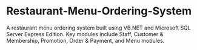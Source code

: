 # Restaurant-Menu-Ordering-System
A restaurant menu ordering system built using VB.NET and Microsoft SQL Server Express Edition. Key modules include Staff, Customer &amp; Membership, Promotion, Order &amp; Payment, and Menu modules.
